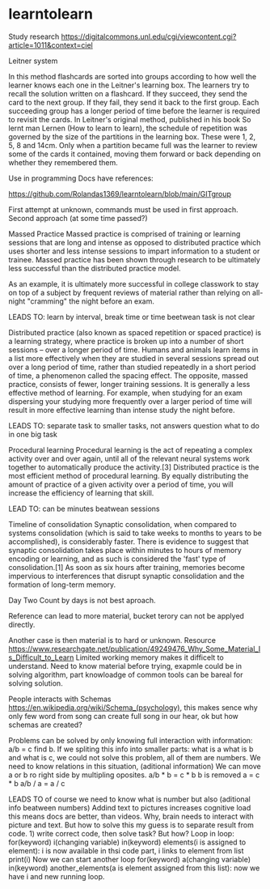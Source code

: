# learntolearn

Study research <a>https://digitalcommons.unl.edu/cgi/viewcontent.cgi?article=1011&context=ciel</a>

Leitner system

In this method flashcards are sorted into groups according to how well the learner knows each one in the Leitner's learning box. The learners try to recall the solution written on a flashcard. If they succeed, they send the card to the next group. If they fail, they send it back to the first group. Each succeeding group has a longer period of time before the learner is required to revisit the cards. In Leitner's original method, published in his book So lernt man Lernen (How to learn to learn), the schedule of repetition was governed by the size of the partitions in the learning box. These were 1, 2, 5, 8 and 14cm. Only when a partition became full was the learner to review some of the cards it contained, moving them forward or back depending on whether they remembered them.

Use in programming
Docs have references:

<a>https://github.com/Rolandas1369/learntolearn/blob/main/GITgroup</a>

First attempt at unknown, commands must be used in first approach.
Second approach (at some time passed?)

Massed Practice
Massed practice is comprised of training or learning sessions that are long and intense as opposed to distributed practice which uses shorter and less intense sessions to impart information to a student or trainee. Massed practice has been shown through research to be ultimately less successful than the distributed practice model.

As an example, it is ultimately more successful in college classwork to stay on top of a subject by frequent reviews of material rather than relying on all-night "cramming" the night before an exam.

LEADS TO: learn by interval, break time or time beetwean task is not clear

Distributed practice (also known as spaced repetition or spaced practice) is a learning strategy, where practice is broken up into a number of short sessions – over a longer period of time. Humans and animals learn items in a list more effectively when they are studied in several sessions spread out over a long period of time, rather than studied repeatedly in a short period of time, a phenomenon called the spacing effect. The opposite, massed practice, consists of fewer, longer training sessions. It is generally a less effective method of learning. For example, when studying for an exam dispersing your studying more frequently over a larger period of time will result in more effective learning than intense study the night before.

LEADS TO: separate task to smaller tasks, not answers question what to do in one big task

Procedural learning
Procedural learning is the act of repeating a complex activity over and over again, until all of the relevant neural systems work together to automatically produce the activity.[3] Distributed practice is the most efficient method of procedural learning. By equally distributing the amount of practice of a given activity over a period of time, you will increase the efficiency of learning that skill.

LEAD TO: can be minutes beatwean sessions

Timeline of consolidation
Synaptic consolidation, when compared to systems consolidation (which is said to take weeks to months to years to be accomplished), is considerably faster. There is evidence to suggest that synaptic consolidation takes place within minutes to hours of memory encoding or learning, and as such is considered the 'fast' type of consolidation.[1] As soon as six hours after training, memories become impervious to interferences that disrupt synaptic consolidation and the formation of long-term memory.

Day Two
Count by days is not best aproach.

Reference can lead to more material, bucket terory can not be applyed directly.

Another case is then material is to hard or unknown.
Resource
<a>https://www.researchgate.net/publication/49249476_Why_Some_Material_Is_Difficult_to_Learn</a>
Limited working memory makes it difficelt to understand. Need to know material before trying, exapmle could be in solving algorithm, part knowloadge of common tools can be bareal for solving solution.

People interacts with Schemas <a>https://en.wikipedia.org/wiki/Schema_(psychology)</a>, this makes sence why only few word from song can create full song in our hear, ok but how schemas are created?

Problems can be solved by only knowing full interaction with information:
a/b = c find b.
If we spliting this info into smaller parts: what is a what is b and what is c, we could not solve this problem, all of them are numbers. We need to know relations in this situation, (aditional information) 
We can move a or b ro right side by multipling oposites.
a/b * b = c * b b is removed
a = c * b
a/b / a = a / c

LEADS TO of course we need to know what is number but also (aditional info beatween numbers)
Addind text to pictures increases cognitive load this means docs are better, than videos. Why, brain needs to interact with picture and text. But how to solve this my guess is to separate result from code. 1) write correct code, then solve task? But how? 
Loop in loop:
for(keyword) i(changing variable) in(keyword) elements(i is assigned to element):
    i is now available in thsi code part, i links to element from list
    print(i)
    Now we can start another loop
    for(keyword) a(changing variable) in(keyword) another_elements(a is element assigned from this list):
        now we have i and new running loop.
         
